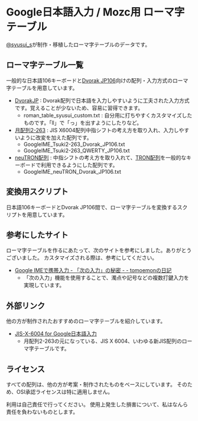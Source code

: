 # Google日本語入力 / Mozc用 ローマ字テーブル
[@syusui\_s](https://twitter.com/syusui_s)が制作・移植したローマ字テーブルのデータです。

## ローマ字テーブル一覧
一般的な日本語106キーボードと[Dvorak JP106]向けの配列・入力方式のローマ字テーブルを用意しています。

* [DvorakJP] : Dvorak配列で日本語を入力しやすいように工夫された入力方式です。覚えることが少ないため、容易に習得できます。
	+ roman\_table\_syusui\_custom.txt : 自分用に打ちやすくカスタマイズしたものです。「ll」で「っ」を出すようにしたりなど。
* [月配列2-263] : JIS X6004配列中指シフトの考え方を取り入れ、入力しやすいように改変を加えた配列です。
	+ GoogleIME\_Tsuki2-263\_Dvorak\_JP106.txt
	+ GoogleIME\_Tsuki2-263\_QWERTY\_JP106.txt
* [neuTRON配列] : 中指シフトの考え方を取り入れて、[TRON配列]を一般的なキーボードで利用できるようにした配列です。
	+ GoogleIME\_neuTRON\_Dvorak\_JP106.txt

[Dvorak JP106]:http://www.vultaire.net/software/dvorak_jp106/
[DvorakJP]:http://www7.plala.or.jp/dvorakjp/
[TRON配列]:http://www.personal-media.co.jp/utronkb/tron-layout.html
[月配列2-263]:http://jisx6004.client.jp/tsuki.html
[neuTRON配列]:./01_README_neuTRON.mkd

## 変換用スクリプト
日本語106キーボードとDvorak JP106間で、ローマ字テーブルを変換するスクリプトを用意しています。

## 参考にしたサイト
ローマ字テーブルを作るにあたって、次のサイトを参考にしました。ありがとうございました。
カスタマイズされる際は、参考にしてください。

*  [Google IMEで携帯入力 - 「次の入力」の秘密 - - tomoemonの日記](http://tomoemon.hateblo.jp/entry/20101024/p1)
	+ 「次の入力」機能を使用することで、濁点や記号などの複数打鍵入力を実現しています。

## 外部リンク
他の方が制作されたおすすめのローマ字テーブルを紹介しています。

* [JIS-X-6004 for Google日本語入力](https://gist.github.com/ytomino/3610371)
	+ 月配列2-263の元になっている、JIS X 6004、いわゆる新JIS配列のローマ字テーブルです。

## ライセンス
すべての配列は、他の方が考案・制作されたものをベースにしています。
そのため、OSI承認ライセンスは特に適用しません。

利用は自己責任で行ってください。
使用上発生した損害について、私はなんら責任を負わないものとします。
